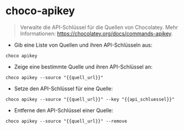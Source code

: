 # choco-apikey

> Verwalte die API-Schlüssel für die Quellen von Chocolatey.
> Mehr Informationen: <https://chocolatey.org/docs/commands-apikey>.

- Gib eine Liste von Quellen und ihren API-Schlüsseln aus:

`choco apikey`

- Zeige eine bestimmte Quelle und ihren API-Schlüssel an:

`choco apikey --source "{{quell_url}}"`

- Setze den API-Schlüssel für eine Quelle:

`choco apikey --source "{{quell_url}}" --key "{{api_schluessel}}"`

- Entferne den API-Schlüssel einer Quelle:

`choco apikey --source "{{quell_url}}" --remove`
